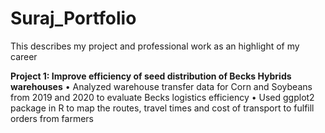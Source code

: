 # Suraj_Portfolio
This describes my project and professional work as an highlight of my career

**Project 1: Improve efficiency of seed distribution of Becks Hybrids warehouses**
• Analyzed warehouse transfer data for Corn and Soybeans from 2019 and 2020 to evaluate Becks logistics efficiency
• Used ggplot2 package in R to map the routes, travel times and cost of transport to fulfill orders from farmers
